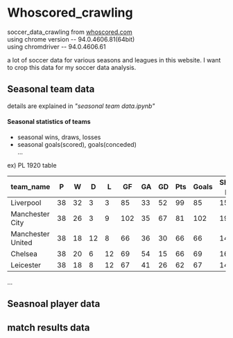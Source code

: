 # Whoscored_crawling
soccer_data_crawling from [whoscored.com](http://whoscored.com)  
using chrome version --  94.0.4606.81(64bit)  
using chromdriver -- 94.0.4606.61

a lot of soccer data for various seasons and leagues in this website.
I want to crop this data for my soccer data analysis.

## Seasonal team data
details are explained in *"seasonal team data.ipynb"* 

#### Seasonal statistics of teams
  - seasonal wins, draws, losses
  - seasonal goals(scored), goals(conceded)  
...

ex) PL 1920 table

| team_name         | P  | W  | D  | L  | GF  | GA | GD | Pts | Goals | Shots pg | Yellow | Red | Poss% | 
|-------------------|----|----|----|----|-----|----|----|-----|-------|----------|--------|-----|-------| 
| Liverpool         | 38 | 32 | 3  | 3  | 85  | 33 | 52 | 99  | 85    | 15.6     | 38     | 1   | 59.6  | 
| Manchester City   | 38 | 26 | 3  | 9  | 102 | 35 | 67 | 81  | 102   | 19.6     | 60     | 4   | 62.6  | 
| Manchester United | 38 | 18 | 12 | 8  | 66  | 36 | 30 | 66  | 66    | 14.3     | 73     | 0   | 54.6  | 
| Chelsea           | 38 | 20 | 6  | 12 | 69  | 54 | 15 | 66  | 69    | 16.4     | 60     | 0   | 57.9  | 
| Leicester         | 38 | 18 | 8  | 12 | 67  | 41 | 26 | 62  | 67    | 14.2     | 41     | 3   | 55.1  | 

...


## Seasnoal player data

## match results data 




